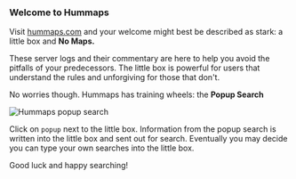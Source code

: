 ### Welcome to Hummaps

Visit [hummaps.com](https://hummaps.com) and your welcome might best be described as stark: 
a little box and **No Maps.** 

These server logs and their commentary are here to help you avoid the pitfalls 
of your predecessors. The little box is powerful for users that understand the 
rules and unforgiving for those that don't. 

No worries though. Hummaps has training wheels: the **Popup Search**

![Hummaps popup search](https://github.com/chasmack/hummaps/blob/master/docs/popup.jpg)

Click on `popup` next to the little box. Information from the popup search is written 
into the little box and sent out for search. Eventually you may decide you can type your 
own searches into the little box.

Good luck and happy searching!
